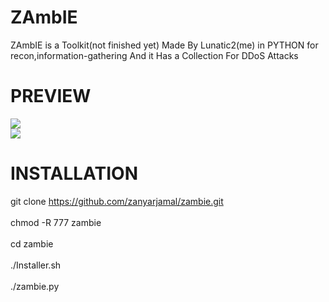 # ZAmbIE
ZAmbIE is a Toolkit(not finished yet) Made By Lunatic2(me) in PYTHON
for recon,information-gathering And it Has a Collection For DDoS Attacks

# PREVIEW

<img src='https://image.ibb.co/idM4Ua/Screenshot_from_2017_07_11_16_35_53.png'/> <br>
<img src='https://image.ibb.co/gtBM9a/Screenshot_from_2017_07_11_16_36_15.png'/> <br>

# INSTALLATION

git clone https://github.com/zanyarjamal/zambie.git <br> <br>
chmod -R 777 zambie <br> <br>
cd zambie <br> <br>
./Installer.sh <br> <br>
./zambie.py


